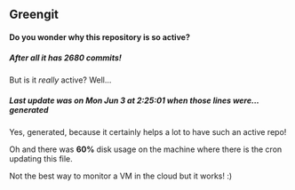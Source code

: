 ## Greengit

#### Do you wonder why this repository is so active?

##### After all it has 2680 commits!

But is it *really* active? Well...

##### Last update was on Mon Jun 3 at 2:25:01 when those lines were... generated

Yes, generated, because it certainly helps a lot to have such an active repo!

Oh and there was **60%** disk usage on the machine
where there is the cron updating this file.

Not the best way to monitor a VM in the cloud but it works! :)

